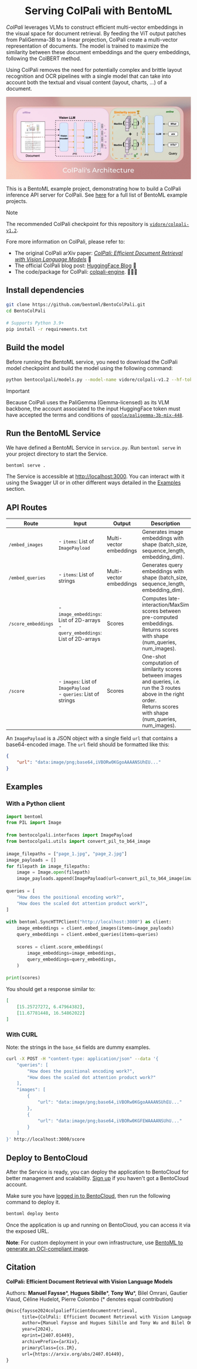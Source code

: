 <div align="center">
    <h1 align="center">Serving ColPali with BentoML</h1>
</div>

*ColPali* leverages VLMs to construct efficient multi-vector embeddings in the visual space for document retrieval. By feeding the ViT output patches from PaliGemma-3B to a linear projection, ColPali create a multi-vector representation of documents. The model is trained to maximize the similarity between these document embeddings and the query embeddings, following the ColBERT method.

Using ColPali removes the need for potentially complex and brittle layout recognition and OCR pipelines with a single model that can take into account both the textual and visual content (layout, charts, ...) of a document.

![ColPali Architecture](assets/colpali_architecture.webp)

This is a BentoML example project, demonstrating how to build a ColPali inference API server for ColPali. See [here](https://docs.bentoml.com/en/latest/examples/overview.html) for a full list of BentoML example projects.

> [!NOTE]
> The recommended ColPali checkpoint for this repository is [`vidore/colpali-v1.2`](https://huggingface.co/vidore/colpali-v1.2).

Fore more information on ColPali, please refer to:

- The original ColPali arXiv paper: [*ColPali: Efficient Document Retrieval with Vision Language Models*](https://arxiv.org/abs/2407.01449) 📝
- The official ColPali blog post: [HuggingFace Blog](https://huggingface.co/blog/manu/colpali) 🤗
- The code/package for ColPali: [colpali-engine](https://github.com/illuin-tech/colpali). 🧑🏻‍💻

## Install dependencies

```bash
git clone https://github.com/bentoml/BentoColPali.git
cd BentoColPali

# Supports Python 3.9+
pip install -r requirements.txt
```

## Build the model

Before running the BentoML service, you need to download the ColPali model checkpoint and build the model using the following command:

```bash
python bentocolpali/models.py --model-name vidore/colpali-v1.2 --hf-token <YOUR_TOKEN>
```

> [!IMPORTANT]
> Because ColPali uses the PaliGemma (Gemma-licensed) as its VLM backbone, the account associated to the input HuggingFace token must have accepted the terms and conditions of [`google/paligemma-3b-mix-448`](https://huggingface.co/google/paligemma-3b-mix-448).

## Run the BentoML Service

We have defined a BentoML Service in `service.py`. Run `bentoml serve` in your project directory to start the Service.

```bash
bentoml serve .
```

The Service is accessible at [http://localhost:3000](http://localhost:3000/). You can interact with it using the Swagger UI or in other different ways detailed in the [Examples](##examples) section.

## API Routes

| Route               | Input                                                        | Output                  | Description                                                  |
| ------------------- | ------------------------------------------------------------ | ----------------------- | ------------------------------------------------------------ |
| `/embed_images`     | - `items`: List of `ImagePayload`                            | Multi-vector embeddings | Generates image embeddings with shape (batch_size, sequence_length, embedding_dim). |
| `/embed_queries`    | - `items`: List of strings                                   | Multi-vector embeddings | Generates query embeddings with shape (batch_size, sequence_length, embedding_dim). |
| `/score_embeddings` | - `image_embeddings`: List of 2D-arrays<br>- `query_embeddings`: List of 2D-arrays | Scores                  | Computes late-interaction/MaxSim scores between pre-computed embeddings. Returns scores with shape (num_queries, num_images). |
| `/score`            | - `images`: List of `ImagePayload`<br>- `queries`: List of strings | Scores                  | One-shot computation of similarity scores between images and queries, i.e. run the 3 routes above in the right order.<br />Returns scores with shape (num_queries, num_images). |

An `ImagePayload` is a JSON object with a single field `url` that contains a base64-encoded image. The `url` field should be formatted like this:

```json
{
    "url": "data:image/png;base64,iVBORw0KGgoAAAANSUhEU..."
}
```

## Examples

### With a Python client

```python
import bentoml
from PIL import Image

from bentocolpali.interfaces import ImagePayload
from bentocolpali.utils import convert_pil_to_b64_image

image_filepaths = ["page_1.jpg", "page_2.jpg"]
image_payloads = []
for filepath in image_filepaths:
    image = Image.open(filepath)
    image_payloads.append(ImagePayload(url=convert_pil_to_b64_image(image)))

queries = [
    "How does the positional encoding work?",
    "How does the scaled dot attention product work?",
]

with bentoml.SyncHTTPClient("http://localhost:3000") as client:
    image_embeddings = client.embed_images(items=image_payloads)
    query_embeddings = client.embed_queries(items=queries)

    scores = client.score_embeddings(
        image_embeddings=image_embeddings,
        query_embeddings=query_embeddings,
    )

print(scores)
```

You should get a response similar to:

```json
[
    [15.25727272, 6.47964382],
    [11.67781448, 16.54862022]
]
```

### With CURL

Note: the strings in the `base_64` fields are dummy examples.

```bash
curl -X POST -H "content-type: application/json" --data '{
    "queries": [
        "How does the positional encoding work?",
        "How does the scaled dot attention product work?"
    ],
    "images": [
        {
            "url": "data:image/png;base64,iVBORw0KGgoAAAANSUhEU..."
        },
        {
            "url": "data:image/png;base64,iVBORw0KGFEWAAAANSUhU..."
        }
    ]
}' http://localhost:3000/score
```

## Deploy to BentoCloud

After the Service is ready, you can deploy the application to BentoCloud for better management and scalability. [Sign up](https://www.bentoml.com/) if you haven't got a BentoCloud account.

Make sure you have [logged in to BentoCloud](https://docs.bentoml.com/en/latest/bentocloud/how-tos/manage-access-token.html), then run the following command to deploy it.

```bash
bentoml deploy bento
```

Once the application is up and running on BentoCloud, you can access it via the exposed URL.

**Note**: For custom deployment in your own infrastructure, use [BentoML to generate an OCI-compliant image](https://docs.bentoml.com/en/latest/guides/containerization.html).

## Citation

**ColPali: Efficient Document Retrieval with Vision Language Models**  

Authors: **Manuel Faysse**\*, **Hugues Sibille**\*, **Tony Wu**\*, Bilel Omrani, Gautier Viaud, Céline Hudelot, Pierre Colombo (\* denotes equal contribution)

```latex
@misc{faysse2024colpaliefficientdocumentretrieval,
      title={ColPali: Efficient Document Retrieval with Vision Language Models}, 
      author={Manuel Faysse and Hugues Sibille and Tony Wu and Bilel Omrani and Gautier Viaud and Céline Hudelot and Pierre Colombo},
      year={2024},
      eprint={2407.01449},
      archivePrefix={arXiv},
      primaryClass={cs.IR},
      url={https://arxiv.org/abs/2407.01449}, 
}
```
